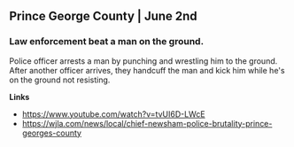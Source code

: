## Prince George County | June 2nd

### Law enforcement beat a man on the ground.

Police officer arrests a man by punching and wrestling him to the ground. After another officer arrives, they handcuff the man and kick him while he's on the ground not resisting.

**Links**

* https://www.youtube.com/watch?v=tvUI6D-LWcE
* https://wjla.com/news/local/chief-newsham-police-brutality-prince-georges-county
